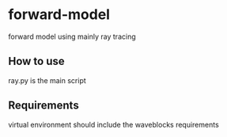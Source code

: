 # forward-model
forward model using mainly ray tracing

## How to use
ray.py is the main script

## Requirements
virtual environment should include the waveblocks requirements